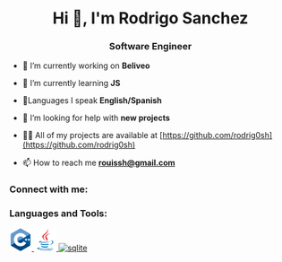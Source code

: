 <h1 align="center">Hi 👋, I'm Rodrigo Sanchez</h1>
<h3 align="center">Software Engineer</h3>

- 🔭 I’m currently working on **Beliveo**

- 🌱 I’m currently learning **JS**

- 📖Languages I speak **English/Spanish**

- 🤝 I’m looking for help with **new projects**

- 👨‍💻 All of my projects are available at [https://github.com/rodrig0sh](https://github.com/rodrig0sh)

- 📫 How to reach me **rouissh@gmail.com**

<h3 align="left">Connect with me:</h3>
<p align="left">
</p>

<h3 align="left">Languages and Tools:</h3>
<p align="left"> <a href="https://www.w3schools.com/cpp/" target="_blank" rel="noreferrer"> <img src="https://raw.githubusercontent.com/devicons/devicon/master/icons/cplusplus/cplusplus-original.svg" alt="cplusplus" width="40" height="40"/> </a> <a href="https://www.java.com" target="_blank" rel="noreferrer"> <img src="https://raw.githubusercontent.com/devicons/devicon/master/icons/java/java-original.svg" alt="java" width="40" height="40"/> </a> <a href="https://www.sqlite.org/" target="_blank" rel="noreferrer"> <img src="https://www.vectorlogo.zone/logos/sqlite/sqlite-icon.svg" alt="sqlite" width="40" height="40"/> </a> </p>
